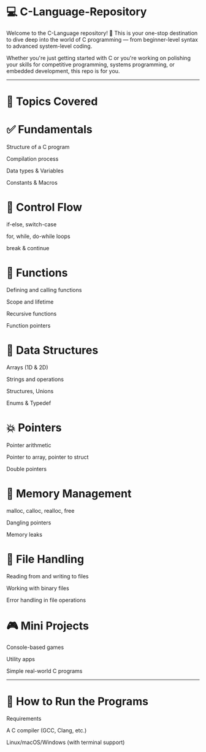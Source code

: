 # 💻 C-Language-Repository

Welcome to the C-Language repository! 🚀 This is your one-stop destination to dive deep into the world of C programming — from beginner-level syntax to advanced system-level coding.

Whether you're just getting started with C or you're working on polishing your skills for competitive programming, systems programming, or embedded development, this repo is for you.


---
# 🧠 Topics Covered

# ✅ Fundamentals

Structure of a C program

Compilation process

Data types & Variables

Constants & Macros


# 🔁 Control Flow

if-else, switch-case

for, while, do-while loops

break & continue


# 🔧 Functions

Defining and calling functions

Scope and lifetime

Recursive functions

Function pointers


# 🧩 Data Structures

Arrays (1D & 2D)

Strings and operations

Structures, Unions

Enums & Typedef


# 💥 Pointers

Pointer arithmetic

Pointer to array, pointer to struct

Double pointers


# 🧠 Memory Management

malloc, calloc, realloc, free

Dangling pointers

Memory leaks


# 📂 File Handling

Reading from and writing to files

Working with binary files

Error handling in file operations


# 🎮 Mini Projects

Console-based games

Utility apps

Simple real-world C programs



---

# 🔧 How to Run the Programs

Requirements

A C compiler (GCC, Clang, etc.)

Linux/macOS/Windows (with terminal support)